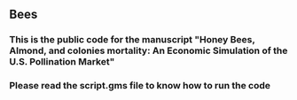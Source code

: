 ## Bees
### This is the public code for the manuscript "Honey Bees, Almond, and colonies mortality: An Economic Simulation of the U.S. Pollination Market"
### Please read the script.gms file to know how to run the code 
